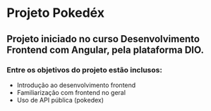 # Projeto Pokedéx


## Projeto iniciado no curso Desenvolvimento Frontend com Angular, pela plataforma DIO.

### Entre os objetivos do projeto estão inclusos:

* Introdução ao desenvolvimento frontend
* Familiarização com frontend no geral
* Uso de API pública (pokedex)

